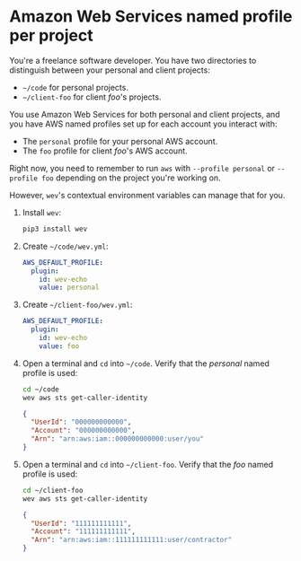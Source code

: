 # Amazon Web Services named profile per project

You're a freelance software developer. You have two directories to distinguish between your personal and client projects:

- `~/code` for personal projects.
- `~/client-foo` for client _foo_'s projects.

You use Amazon Web Services for both personal and client projects, and you have AWS named profiles set up for each account you interact with:

- The `personal` profile for your personal AWS account.
- The `foo` profile for client _foo_'s AWS account.

Right now, you need to remember to run `aws` with `--profile personal` or `--profile foo` depending on the project you're working on.

However, `wev`'s contextual environment variables can manage that for you.

1. Install `wev`:

    ```bash
    pip3 install wev
    ```

2. Create `~/code/wev.yml`:

    ```yaml
    AWS_DEFAULT_PROFILE:
      plugin:
        id: wev-echo
        value: personal
    ```

3. Create `~/client-foo/wev.yml`:

    ```yaml
    AWS_DEFAULT_PROFILE:
      plugin:
        id: wev-echo
        value: foo
    ```

4. Open a terminal and `cd` into `~/code`. Verify that the _personal_ named profile is used:

    ```bash
    cd ~/code
    wev aws sts get-caller-identity
    ```

    ```json
    {
      "UserId": "000000000000",
      "Account": "000000000000",
      "Arn": "arn:aws:iam::000000000000:user/you"
    }
    ```

4. Open a terminal and `cd` into `~/client-foo`. Verify that the _foo_ named profile is used:

    ```bash
    cd ~/client-foo
    wev aws sts get-caller-identity
    ```

    ```json
    {
      "UserId": "111111111111",
      "Account": "111111111111",
      "Arn": "arn:aws:iam::111111111111:user/contractor"
    }
    ```

